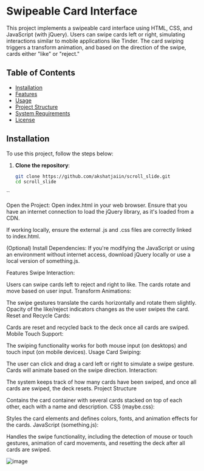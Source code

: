# Swipeable Card Interface

This project implements a swipeable card interface using HTML, CSS, and JavaScript (with jQuery). Users can swipe cards left or right, simulating interactions similar to mobile applications like Tinder. The card swiping triggers a transform animation, and based on the direction of the swipe, cards either "like" or "reject."

## Table of Contents

- [Installation](#installation)
- [Features](#features)
- [Usage](#usage)
- [Project Structure](#project-structure)
- [System Requirements](#system-requirements)
- [License](#license)

## Installation

To use this project, follow the steps below:

1. **Clone the repository**:
   ```bash
   git clone https://github.com/akshatjaiin/scroll_slide.git
   cd scroll_slide
``

Open the Project: Open index.html in your web browser. Ensure that you have an internet connection to load the jQuery library, as it's loaded from a CDN.

If working locally, ensure the external .js and .css files are correctly linked to index.html.

(Optional) Install Dependencies: If you're modifying the JavaScript or using an environment without internet access, download jQuery locally or use a local version of something.js.

Features
Swipe Interaction:

Users can swipe cards left to reject and right to like.
The cards rotate and move based on user input.
Transform Animations:

The swipe gestures translate the cards horizontally and rotate them slightly.
Opacity of the like/reject indicators changes as the user swipes the card.
Reset and Recycle Cards:

Cards are reset and recycled back to the deck once all cards are swiped.
Mobile Touch Support:

The swiping functionality works for both mouse input (on desktops) and touch input (on mobile devices).
Usage
Card Swiping:

The user can click and drag a card left or right to simulate a swipe gesture.
Cards will animate based on the swipe direction.
Interaction:

The system keeps track of how many cards have been swiped, and once all cards are swiped, the deck resets.
Project Structure

Contains the card container with several cards stacked on top of each other, each with a name and description.
CSS (maybe.css):

Styles the card elements and defines colors, fonts, and animation effects for the cards.
JavaScript (something.js):

Handles the swipe functionality, including the detection of mouse or touch gestures, animation of card movements, and resetting the deck after all cards are swiped.

![image](https://github.com/user-attachments/assets/864a5b0f-3ab4-4f00-9c1f-ece0b1cf4490)
